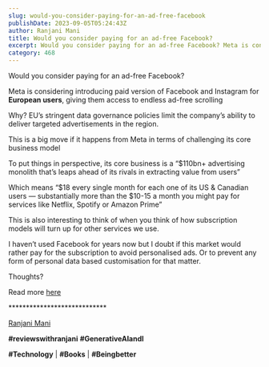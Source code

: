 ```yaml
---
slug: would-you-consider-paying-for-an-ad-free-facebook
publishDate: 2023-09-05T05:24:43Z
author: Ranjani Mani
title: Would you consider paying for an ad-free Facebook? 
excerpt: Would you consider paying for an ad-free Facebook? Meta is considering introducing paid version of Facebook and Instagram for European users, giving them access to endless ad-free scrolling Why? EU’s stringent data governance policies limit the company’s ability to deliver targeted advertisements in the region. This is a big move if it happens from Meta in terms of challenging its core  ... 
category: 468
---
```


Would you consider paying for an ad-free Facebook?

Meta is considering introducing paid version of Facebook and Instagram for **European users**, giving them access to endless ad-free scrolling

Why? EU’s stringent data governance policies limit the company’s ability to deliver targeted advertisements in the region.

This is a big move if it happens from Meta in terms of challenging its core business model

To put things in perspective, its core business is a “$110bn+ advertising monolith that’s leaps ahead of its rivals in extracting value from users”

Which means “$18 every single month for each one of its US & Canadian users — substantially more than the $10-15 a month you might pay for services like Netflix, Spotify or Amazon Prime”

This is also interesting to think of when you think of how subscription models will turn up for other services we use.

I haven’t used Facebook for years now but I doubt if this market would rather pay for the subscription to avoid personalised ads. Or to prevent any form of personal data based customisation for that matter.

Thoughts?

Read more [here](https://www.nytimes.com/2023/09/01/technology/meta-instagram-facebook-ads-europe.html?utm%5Fsource=chartr&utm%5Fmedium=newsletter&utm%5Fcampaign=chartr%5F20230904)

\*\*\*\*\*\*\*\*\*\*\*\*\*\*\*\*\*\*\*\*\*\*\*\*\*\*\*\*

[Ranjani Mani](https://www.linkedin.com/feed/#)

**#reviewswithranjani** **#GenerativeAIandI**

**#Technology** | **#Books** | **#Beingbetter**